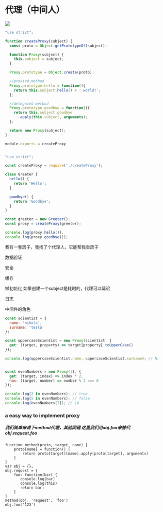 # 代理（中间人）

![](http://7xojpa.com1.z0.glb.clouddn.com/983c3e30bc312d3c821b87208f4d6fc1.png)

```javascript
"use strict";

function createProxy(subject) {
  const proto = Object.getPrototypeOf(subject);

  function Proxy(subject) {
    this.subject = subject;
  }

  Proxy.prototype = Object.create(proto);

  //proxied method
  Proxy.prototype.hello = function(){
    return this.subject.hello() + ' world!';
  };

  //delegated method
  Proxy.prototype.goodbye = function(){
    return this.subject.goodbye
      .apply(this.subject, arguments);
  };

  return new Proxy(subject);
}

module.exports = createProxy


"use strict";

const createProxy = require('./createProxy');

class Greeter {
  hello() {
    return 'Hello';
  }

  goodbye() {
    return 'Goodbye';
  }
}

const greeter = new Greeter();
const proxy = createProxy(greeter);

console.log(proxy.hello());
console.log(proxy.goodbye());
```

我有一套房子，我找了个代理人，它能帮我卖房子

数据验证

安全

缓存

懒初始化 如果创建一个subject是耗时的，代理可以延迟

日志

中间件的角色



```javascript
const scientist = {
  name: 'nikola',
  surname: 'tesla'
};

const uppercaseScientist = new Proxy(scientist, {
  get: (target, property) => target[property].toUpperCase()
});

console.log(uppercaseScientist.name, uppercaseScientist.surname); // NIKOLA TESLA


const evenNumbers = new Proxy([], {
  get: (target, index) => index * 2,
  has: (target, number) => number % 2 === 0
});

console.log(2 in evenNumbers); // true
console.log(5 in evenNumbers); // false
console.log(evenNumbers[7]); // 14
```
### a easy way to implement proxy
##### 我们简单来说下method代理，其他同理 这里我们用obj.foo来替代obj.request.foo

```javacript
function method(proto, target, name) {
    proto[name] = function() {
        return proto[target][name].apply(proto[target], arguments)
    }
}
var obj = {};
obj.request = {
    foo: function(bar) {
       console.log(bar)
       console.log(this)
       return bar;
    }
}
method(obj, 'request', 'foo')
obj.foo('123')
```


